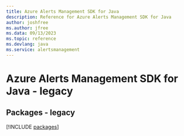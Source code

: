 ```yaml
---
title: Azure Alerts Management SDK for Java
description: Reference for Azure Alerts Management SDK for Java
author: joshfree
ms.author: jfree
ms.data: 09/13/2023
ms.topic: reference
ms.devlang: java
ms.service: alertsmanagement
---
```

# Azure Alerts Management SDK for Java - legacy
## Packages - legacy
[!INCLUDE [packages](alerts-management-index.md)]